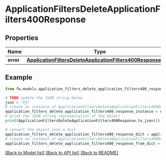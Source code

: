 # ApplicationFiltersDeleteApplicationFilters400Response


## Properties

Name | Type | Description | Notes
------------ | ------------- | ------------- | -------------
**error** | [**ApplicationFiltersDeleteApplicationFilters400ResponseError**](ApplicationFiltersDeleteApplicationFilters400ResponseError.md) |  | [optional] 

## Example

```python
from fw.models.application_filters_delete_application_filters400_response import ApplicationFiltersDeleteApplicationFilters400Response

# TODO update the JSON string below
json = "{}"
# create an instance of ApplicationFiltersDeleteApplicationFilters400Response from a JSON string
application_filters_delete_application_filters400_response_instance = ApplicationFiltersDeleteApplicationFilters400Response.from_json(json)
# print the JSON string representation of the object
print(ApplicationFiltersDeleteApplicationFilters400Response.to_json())

# convert the object into a dict
application_filters_delete_application_filters400_response_dict = application_filters_delete_application_filters400_response_instance.to_dict()
# create an instance of ApplicationFiltersDeleteApplicationFilters400Response from a dict
application_filters_delete_application_filters400_response_from_dict = ApplicationFiltersDeleteApplicationFilters400Response.from_dict(application_filters_delete_application_filters400_response_dict)
```
[[Back to Model list]](../README.md#documentation-for-models) [[Back to API list]](../README.md#documentation-for-api-endpoints) [[Back to README]](../README.md)


